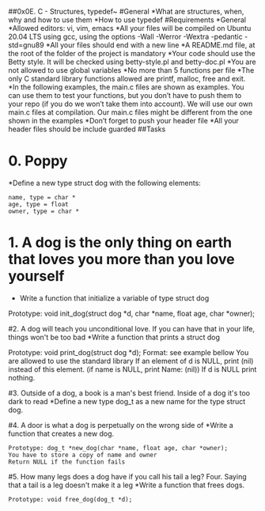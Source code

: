 ##0x0E. C - Structures, typedef~
#General
*What are structures, when, why and how to use them
*How to use typedef
#Requirements
*General
*Allowed editors: vi, vim, emacs
*All your files will be compiled on Ubuntu 20.04 LTS using gcc, using the options -Wall -Werror -Wextra -pedantic -std=gnu89
*All your files should end with a new line
*A README.md file, at the root of the folder of the project is mandatory
*Your code should use the Betty style. It will be checked using betty-style.pl and betty-doc.pl
*You are not allowed to use global variables
*No more than 5 functions per file
*The only C standard library functions allowed are printf, malloc, free and exit.
*In the following examples, the main.c files are shown as examples. You can use them to test your functions, but you don’t have to push them to your repo (if you do we won’t take them into account). We will use our own main.c files at compilation. Our main.c files might be different from the one shown in the examples
*Don’t forget to push your header file
*All your header files should be include guarded
##Tasks
# 0. Poppy
*Define a new type struct dog with the following elements:

	name, type = char *
	age, type = float
	owner, type = char *
# 1. A dog is the only thing on earth that loves you more than you love yourself
* Write a function that initialize a variable of type struct dog

Prototype: void init_dog(struct dog *d, char *name, float age, char *owner);

#2. A dog will teach you unconditional love. If you can have that in your life, things won't be too bad
*Write a function that prints a struct dog

Prototype: void print_dog(struct dog *d);
Format: see example bellow
You are allowed to use the standard library
If an element of d is NULL, print (nil) instead of this element. (if name is NULL, print Name: (nil))
	If d is NULL print nothing.

#3. Outside of a dog, a book is a man's best friend. Inside of a dog it's too dark to read
	*Define a new type dog_t as a new name for the type struct dog.

#4. A door is what a dog is perpetually on the wrong side of
	*Write a function that creates a new dog.

	Prototype: dog_t *new_dog(char *name, float age, char *owner);
	You have to store a copy of name and owner
	Return NULL if the function fails
#5. How many legs does a dog have if you call his tail a leg? Four. Saying that a tail is a leg doesn't make it a leg
	*Write a function that frees dogs.

	Prototype: void free_dog(dog_t *d);

